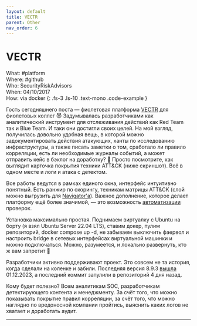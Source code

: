 ```yaml
---
layout: default
title: VECTR
parent: Other
nav_order: 6
---
```

# VECTR

What: #platform\
Where: #github\
Who: SecurityRiskAdvisors\
When: 04/10/2017\
How: via docker
{: .fs-3 .ls-10 .text-mono .code-example }

Гость сегодняшнего поста — фиолетовая платформа [VECTR] для фиолетовых коллег 😈
Задумывалась разработчиками как аналитический инструмент для отслеживания действий как Red Team так и Blue Team. И таки они достигли своих целей. На мой взгляд, получилась довольно удобная вещь, в которой можно задокументировать действия атакующих, ханты по исследованию инфраструктуры, а также писать заметки о том, сработало ли правило корреляции, есть ли необходимые журналы событий, а может отправить кейс в бэклог на доработку? 🤔 Просто посмотрите, как выглядит карточка покрытия техники ATT&CK (ниже скриншот). Всё в одном месте и логи и атака с детектом. 

Все работы ведутся в рамках единого окна, интерфейс интуитивно понятный. Есть ранжир по скорингу, техникам матрицы ATT&CK (слой можно выгрузить для [Navigator'а]). Важное дополнение, которое делает платформу ещё более значимой, — это возможность [автоматизации] проверок.

Установка максимально простая. Поднимаем виртуалку с Ubuntu на борту (я взял Ubuntu Server 22.04 LTS), ставим докер, пулим репозиторий, docker compose up -d, не забываем выключить фаервол и настроить bridge в сетевых интерфейсах виртуальной машинки и можно подключаться. Можно, разумеется, и локально развернуть, кто ж вам запретит 🙂

Разработчики активно поддерживают проект.  Это совсем не та история, когда сделали на коленке и забили. Последняя версия 8.9.3 [вышла] 01.12.2023, а последний коммит запулили в репозиторий 4 дня назад.

Кому будет полезно? Всем аналитикам SOC, разработчикам детектирующего контента и менеджменту. За счёт того, что можно показывать покрытие правил корреляции, за счёт того, что можно наглядно по вредоносной компании пройтись, выяснить каких логов не хватает и доработать аудит.

----
[VECTR]:https://docs.vectr.io/
[Navigator'а]:https://mitre-attack.github.io/attack-navigator/
[автоматизации]:https://docs.vectr.io/user/threat-sim-indexes/
[вышла]:https://github.com/SecurityRiskAdvisors/VECTR
